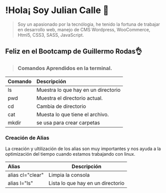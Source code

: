 # !Hola¡ Soy Julian Calle 👋

> Soy un apasionado por la tecnólogia, he tenido la fortuna de trabajar en desarrollo web, manejo de CMS Wordpress, WooCommerce, Html5, CSS3, SASS, JavaScript. 

 ## Feliz en el Bootcamp de Guillermo Rodas👌

> ### Comandos Aprendidos en la terminal.

| Comando | Descripción |
|:--------|:-------------|
|ls       | Muestra lo que hay en un directorio |
|pwd      | Muestra el directorio actual. |
|cd       | Cambia de directorio|
|cat      | Muesta lo que tiene el archivo. |
|mkdir    | se usa para crear carpetas |

### Creación de Alias
La creación y ultilización de los alias son muy importantes y nos ayuda a la optimización del tiempo cuando estamos trabajando con linux. 

| Alias | Descripción |
|:------|-------------|
|alias cl="clear"|Limpia la consola|
|alias l="ls"|Lista lo que hay en un directorio|


<!--
**julian0986/julian0986** is a ✨ _special_ ✨ repository because its `README.md` (this file) appears on your GitHub profile.

Here are some ideas to get you started:

- 🔭 I’m currently working on ...
- 🌱 I’m currently learning ...
- 👯 I’m looking to collaborate on ...
- 🤔 I’m looking for help with ...
- 💬 Ask me about ...
- 📫 How to reach me: ...
- 😄 Pronouns: ...
- ⚡ Fun fact: ...
-->
